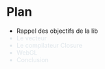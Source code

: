 <!SLIDE>

# Plan

<ul>
<li>Rappel des objectifs de la lib</li>
<li style="color: #DFE6EB">Le vecteur</li>
<li style="color: #DFE6EB">Le compilateur Closure</li>
<li style="color: #DFE6EB">WebGL</li>
<li style="color: #DFE6EB">Conclusion</li>
</ul>
